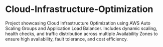 # Cloud-Infrastructure-Optimization
Project showcasing Cloud Infrastructure Optimization using AWS Auto Scaling Groups and Application Load Balancer.  Includes dynamic scaling, health checks, and traffic distribution across multiple Availability Zones  to ensure high availability, fault tolerance, and cost efficiency.
